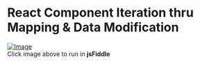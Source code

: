 # React Component Iteration thru Mapping & Data Modification
[![Image](https://raw.githubusercontent.com/velopert/react-tutorials/master/06-component-iteration/preview.png)](https://jsfiddle.net/velopert/k21ozagp/17/)  
Click image above to run in **jsFiddle**
